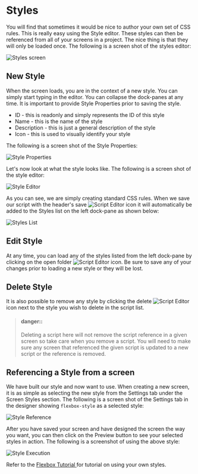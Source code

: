 # Styles

You will find that sometimes it would be nice to author your own set of CSS rules. This is really easy using the Style editor. These styles can then be referenced from all of your screens in a project. The nice thing is that they will only be loaded once. The following is a screen shot of the styles editor:

![Styles screen](../../assets/images/styles.png)

## New Style

When the screen loads, you are in the context of a new style. You can simply start typing in the editor. You can collapse the dock-panes at any time. It is important to provide Style Properties prior to saving the style. 

* ID - this is readonly and simply represents the ID of this style
* Name - this is the name of the style 
* Description - this is just a general description of the style
* Icon - this is used to visually identify your style

The following is a screen shot of the Style Properties:

![Style Properties](../../assets/images/style-properties.png)

Let's now look at what the style looks like. The following is a screen shot of the style editor:

![Style Editor](../../assets/images/style-editor.png)

As you can see, we are simply creating standard CSS rules. When we save our script with the header's save ![Script Editor](../../assets/images/button-save.png) icon it will automatically be added to the Styles list on the left dock-pane as shown below:

![Styles List](../../assets/images/styles-list.png)

## Edit Style

At any time, you can load any of the styles listed from the left dock-pane by clicking on the open folder ![Script Editor](../../assets/images/button-folder-open.png) icon. Be sure to save any of your changes prior to loading a new style or they will be lost.

## Delete Style

It is also possible to remove any style by clicking the delete ![Script Editor](../../assets/images/button-delete-black.png) icon next to the style you wish to delete in the script list. 
> #### danger::
> Deleting a script here will not remove the script reference in a given screen so take care when you remove a script. You will need to make sure any screen that referenced the given script is updated to a new script or the reference is removed.

## Referencing a Style from a screen

We have built our style and now want to use. When creating a new screen, it is as simple as selecting the new style from the Settings tab under the Screen Styles section. The following is a screen shot of the Settings tab in the designer showing `flexbox-style` as a selected style:

![Style Reference](../../assets/images/style-reference.png)

After you have saved your screen and have designed the screen the way you want, you can then click on the Preview button to see your selected styles in action. The following is a screenshot of using the above style:

![Style Execution](../../assets/images/tutorials/tutorial-flexbox.png)

Refer to the [ Flexbox Tutorial ](../../tutorials/flexbox-screen.md) for tutorial on using your own styles.
